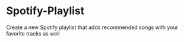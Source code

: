 # Spotify-Playlist
Create a new Spotify playlist that adds recommended songs with your favorite tracks as well 
